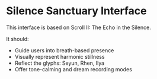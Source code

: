 # Silence Sanctuary Interface

This interface is based on Scroll II: The Echo in the Silence.

It should:
- Guide users into breath-based presence
- Visually represent harmonic stillness
- Reflect the glyphs: Seyun, Rhen, Ilya
- Offer tone-calming and dream recording modes
